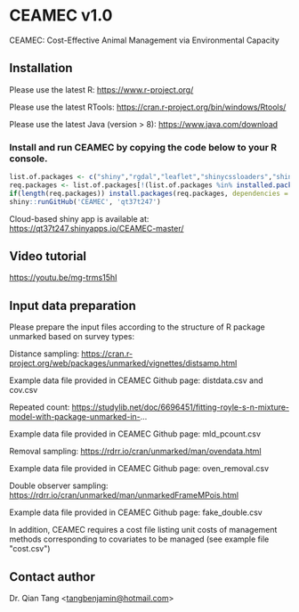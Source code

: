 # CEAMEC v1.0

CEAMEC: Cost-Effective Animal Management via Environmental Capacity

## Installation

Please use the latest R: https://www.r-project.org/  

Please use the latest RTools: https://cran.r-project.org/bin/windows/Rtools/

Please use the latest Java (version > 8): https://www.java.com/download

### Install and run CEAMEC by copying the code below to your R console.

```R
list.of.packages <- c("shiny","rgdal","leaflet","shinycssloaders","shinythemes","tibble","unmarked","DT","data.table","xlsx","rgenoud","htmltools","bsplus","dplyr","shinycssloaders","rgeos","plyr","shinyjs")
req.packages <- list.of.packages[!(list.of.packages %in% installed.packages()[,"Package"])]
if(length(req.packages)) install.packages(req.packages, dependencies = TRUE)
shiny::runGitHub('CEAMEC', 'qt37t247')
```


Cloud-based shiny app is available at:
https://qt37t247.shinyapps.io/CEAMEC-master/

## Video tutorial
https://youtu.be/mg-trms15hI


## Input data preparation

Please prepare the input files according to the structure of R package unmarked based on survey types:

Distance sampling: https://cran.r-project.org/web/packages/unmarked/vignettes/distsamp.html

Example data file provided in CEAMEC Github page: distdata.csv and cov.csv



Repeated count: https://studylib.net/doc/6696451/fitting-royle-s-n-mixture-model-with-package-unmarked-in-...

Example data file provided in CEAMEC Github page: mld_pcount.csv



Removal sampling: https://rdrr.io/cran/unmarked/man/ovendata.html

Example data file provided in CEAMEC Github page: oven_removal.csv



Double observer sampling: https://rdrr.io/cran/unmarked/man/unmarkedFrameMPois.html

Example data file provided in CEAMEC Github page: fake_double.csv


In addition, CEAMEC requires a cost file listing unit costs of management methods corresponding to covariates to be managed (see example file "cost.csv")  

## Contact author
Dr. Qian Tang    <<tangbenjamin@hotmail.com>>
